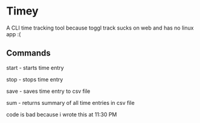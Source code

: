# Timey

A CLI time tracking tool because toggl track sucks on web and has no linux app :( 

## Commands

start - starts time entry

stop - stops time entry

save - saves time entry to csv file

sum - returns summary of all time entries in csv file 


code is bad because i wrote this at 11:30 PM
